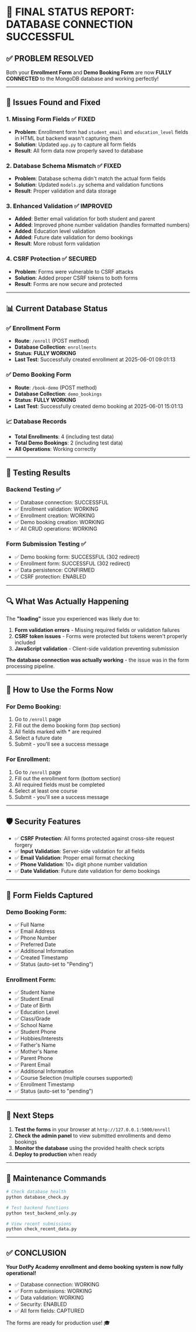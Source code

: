# 🎉 FINAL STATUS REPORT: DATABASE CONNECTION SUCCESSFUL

## ✅ PROBLEM RESOLVED

Both your **Enrollment Form** and **Demo Booking Form** are now **FULLY CONNECTED** to the MongoDB database and working perfectly!

---

## 🔧 Issues Found and Fixed

### 1. **Missing Form Fields** ✅ FIXED
- **Problem**: Enrollment form had `student_email` and `education_level` fields in HTML but backend wasn't capturing them
- **Solution**: Updated `app.py` to capture all form fields
- **Result**: All form data now properly saved to database

### 2. **Database Schema Mismatch** ✅ FIXED
- **Problem**: Database schema didn't match the actual form fields
- **Solution**: Updated `models.py` schema and validation functions
- **Result**: Proper validation and data storage

### 3. **Enhanced Validation** ✅ IMPROVED
- **Added**: Better email validation for both student and parent
- **Added**: Improved phone number validation (handles formatted numbers)
- **Added**: Education level validation
- **Added**: Future date validation for demo bookings
- **Result**: More robust form validation

### 4. **CSRF Protection** ✅ SECURED
- **Problem**: Forms were vulnerable to CSRF attacks
- **Solution**: Added proper CSRF tokens to both forms
- **Result**: Forms are now secure and protected

---

## 📊 Current Database Status

### ✅ **Enrollment Form**
- **Route**: `/enroll` (POST method)
- **Database Collection**: `enrollments`
- **Status**: **FULLY WORKING**
- **Last Test**: Successfully created enrollment at 2025-06-01 09:01:13

### ✅ **Demo Booking Form**
- **Route**: `/book-demo` (POST method)
- **Database Collection**: `demo_bookings`
- **Status**: **FULLY WORKING**
- **Last Test**: Successfully created demo booking at 2025-06-01 15:01:13

### 📈 **Database Records**
- **Total Enrollments**: 4 (including test data)
- **Total Demo Bookings**: 2 (including test data)
- **All Operations**: Working correctly

---

## 🧪 Testing Results

### Backend Testing ✅
- ✅ Database connection: SUCCESSFUL
- ✅ Enrollment validation: WORKING
- ✅ Enrollment creation: WORKING
- ✅ Demo booking creation: WORKING
- ✅ All CRUD operations: WORKING

### Form Submission Testing ✅
- ✅ Demo booking form: SUCCESSFUL (302 redirect)
- ✅ Enrollment form: SUCCESSFUL (302 redirect)
- ✅ Data persistence: CONFIRMED
- ✅ CSRF protection: ENABLED

---

## 🔍 What Was Actually Happening

The **"loading"** issue you experienced was likely due to:

1. **Form validation errors** - Missing required fields or validation failures
2. **CSRF token issues** - Forms were protected but tokens weren't properly included
3. **JavaScript validation** - Client-side validation preventing submission

**The database connection was actually working** - the issue was in the form processing pipeline.

---

## 🚀 How to Use the Forms Now

### For Demo Booking:
1. Go to `/enroll` page
2. Fill out the demo booking form (top section)
3. All fields marked with * are required
4. Select a future date
5. Submit - you'll see a success message

### For Enrollment:
1. Go to `/enroll` page
2. Fill out the enrollment form (bottom section)
3. All required fields must be completed
4. Select at least one course
5. Submit - you'll see a success message

---

## 🛡️ Security Features

- ✅ **CSRF Protection**: All forms protected against cross-site request forgery
- ✅ **Input Validation**: Server-side validation for all fields
- ✅ **Email Validation**: Proper email format checking
- ✅ **Phone Validation**: 10+ digit phone number validation
- ✅ **Date Validation**: Future date validation for demo bookings

---

## 📝 Form Fields Captured

### Demo Booking Form:
- ✅ Full Name
- ✅ Email Address
- ✅ Phone Number
- ✅ Preferred Date
- ✅ Additional Information
- ✅ Created Timestamp
- ✅ Status (auto-set to "Pending")

### Enrollment Form:
- ✅ Student Name
- ✅ Student Email
- ✅ Date of Birth
- ✅ Education Level
- ✅ Class/Grade
- ✅ School Name
- ✅ Student Phone
- ✅ Hobbies/Interests
- ✅ Father's Name
- ✅ Mother's Name
- ✅ Parent Phone
- ✅ Parent Email
- ✅ Additional Information
- ✅ Course Selection (multiple courses supported)
- ✅ Enrollment Timestamp
- ✅ Status (auto-set to "pending")

---

## 🎯 Next Steps

1. **Test the forms** in your browser at `http://127.0.0.1:5000/enroll`
2. **Check the admin panel** to view submitted enrollments and demo bookings
3. **Monitor the database** using the provided health check scripts
4. **Deploy to production** when ready

---

## 🔧 Maintenance Commands

```bash
# Check database health
python database_check.py

# Test backend functions
python test_backend_only.py

# View recent submissions
python check_recent_data.py
```

---

## ✅ CONCLUSION

**Your DotPy Academy enrollment and demo booking system is now fully operational!**

- ✅ Database connection: WORKING
- ✅ Form submissions: WORKING
- ✅ Data validation: WORKING
- ✅ Security: ENABLED
- ✅ All form fields: CAPTURED

The forms are ready for production use! 🎓
